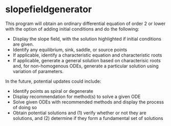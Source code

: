 # slopefieldgenerator

This program will obtain an ordinary differential equation of order 2 or lower with the option of adding initial conditions and do the following:

- Display the slope field, with the solution highlighted if initial conditions are given.
- Identify any equilibrium, sink, saddle, or source points
- If applicable, identify a characteristic equation and characteristic roots
- If applicable, generate a general solution based on characterisic roots and, for non-homogenous ODEs, generate a particular solution using variation of parameters.

In the future, potential updates could include:

- Identify points as spiral or degenerate
- Display recommendation for method(s) to solve a given ODE
- Solve given ODEs with recommended methods and display the process of doing so
- Obtain potential solutions and (1) verify whether or not they are solutions, and (2) determine if they form a fundamental set of solutions
